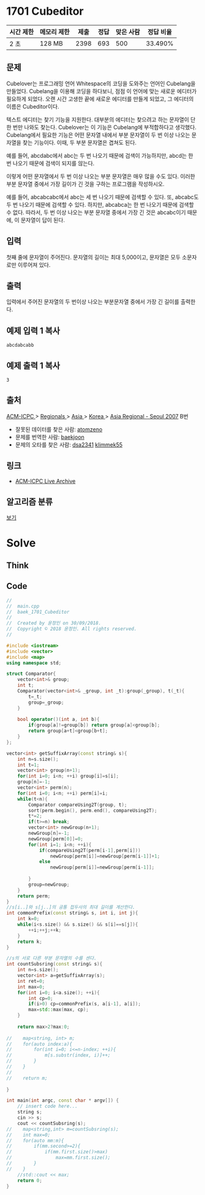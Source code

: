 # 1701 Cubeditor  

| 시간 제한 | 메모리 제한 | 제출 | 정답 | 맞은 사람 | 정답 비율 |
| --------- | ----------- | ---- | ---- | --------- | --------- |
| 2 초      | 128 MB      | 2398 | 693  | 500       | 33.490%   |

## 문제

Cubelover는 프로그래밍 언어 Whitespace의 코딩을 도와주는 언어인 Cubelang을 만들었다. Cubelang을 이용해 코딩을 하다보니, 점점 이 언어에 맞는 새로운 에디터가 필요하게 되었다. 오랜 시간 고생한 끝에 새로운 에디터를 만들게 되었고, 그 에디터의 이름은 Cubeditor이다.

텍스트 에디터는 찾기 기능을 지원한다. 대부분의 에디터는 찾으려고 하는 문자열이 단 한 번만 나와도 찾는다. Cubelover는 이 기능은 Cubelang에 부적합하다고 생각했다. Cubelang에서 필요한 기능은 어떤 문자열 내에서 부분 문자열이 두 번 이상 나오는 문자열을 찾는 기능이다. 이때, 두 부분 문자열은 겹쳐도 된다.

예를 들어, abcdabc에서 abc는 두 번 나오기 때문에 검색이 가능하지만, abcd는 한 번 나오기 때문에 검색이 되지를 않는다.

이렇게 어떤 문자열에서 두 번 이상 나오는 부분 문자열은 매우 많을 수도 있다. 이러한 부분 문자열 중에서 가장 길이가 긴 것을 구하는 프로그램을 작성하시오.

예를 들어, abcabcabc에서 abc는 세 번 나오기 때문에 검색할 수 있다. 또, abcabc도 두 번 나오기 때문에 검색할 수 있다. 하지만, abcabca는 한 번 나오기 때문에 검색할 수 없다. 따라서, 두 번 이상 나오는 부분 문자열 중에서 가장 긴 것은 abcabc이기 때문에, 이 문자열이 답이 된다.

## 입력

첫째 줄에 문자열이 주어진다. 문자열의 길이는 최대 5,000이고, 문자열은 모두 소문자로만 이루어져 있다.

## 출력

입력에서 주어진 문자열의 두 번이상 나오는 부분문자열 중에서 가장 긴 길이를 출력한다.

## 예제 입력 1 복사

```
abcdabcabb
```

## 예제 출력 1 복사

```
3
```



## 출처

[ACM-ICPC ](https://www.acmicpc.net/category/1)> [Regionals ](https://www.acmicpc.net/category/7)> [Asia ](https://www.acmicpc.net/category/42)> [Korea ](https://www.acmicpc.net/category/211)> [Asia Regional - Seoul 2007](https://www.acmicpc.net/category/detail/1065) B번

- 잘못된 데이터를 찾은 사람: [atomzeno](https://www.acmicpc.net/user/atomzeno)
- 문제를 번역한 사람: [baekjoon](https://www.acmicpc.net/user/baekjoon)
- 문제의 오타를 찾은 사람: [dsa2341](https://www.acmicpc.net/user/dsa2341) [klimmek55](https://www.acmicpc.net/user/klimmek55)

## 링크

- [ACM-ICPC Live Archive](https://icpcarchive.ecs.baylor.edu/index.php?option=com_onlinejudge&Itemid=8&page=show_problem&problem=1902)

## 알고리즘 분류

[보기](https://www.acmicpc.net/problem/1701#)



# Solve

## Think

## Code

```C++
//
//  main.cpp
//  baek_1701_Cubeditor
//
//  Created by 윤정인 on 30/09/2018.
//  Copyright © 2018 윤정인. All rights reserved.
//

#include <iostream>
#include <vector>
#include <map>
using namespace std;

struct Comparator{
    vector<int>& group;
    int t;
    Comparator(vector<int>& _group, int _t):group(_group), t(_t){
        t=_t;
        group=_group;
    }
    
    bool operator()(int a, int b){
        if(group[a]!=group[b]) return group[a]<group[b];
        return group[a+t]<group[b+t];
    }
};

vector<int> getSuffixArray(const string& s){
    int n=s.size();
    int t=1;
    vector<int> group(n+1);
    for(int i=0; i<n; ++i) group[i]=s[i];
    group[n]=-1;
    vector<int> perm(n);
    for(int i=0; i<n; ++i) perm[i]=i;
    while(t<n){
        Comparator compareUsing2T(group, t);
        sort(perm.begin(), perm.end(), compareUsing2T);
        t*=2;
        if(t>=n) break;
        vector<int> newGroup(n+1);
        newGroup[n]=-1;
        newGroup[perm[0]]=0;
        for(int i=1; i<n; ++i){
            if(compareUsing2T(perm[i-1],perm[i]))
                newGroup[perm[i]]=newGroup[perm[i-1]]+1;
            else
                newGroup[perm[i]]=newGroup[perm[i-1]];
            
        }
        group=newGroup;
    }
    return perm;
}
//s[i..]와 s[j..]의 공통 접두사의 최대 길이를 계산한다.
int commonPrefix(const string& s, int i, int j){
    int k=0;
    while(i<s.size() && s.size() && s[i]==s[j]){
        ++i;++j;++k;
    }
    return k;
}

//s의 서로 다른 부분 문자열의 수를 센다.
int countSubsring(const string& s){
    int n=s.size();
    vector<int> a=getSuffixArray(s);
    int ret=0;
    int max=0;
    for(int i=0; i<a.size(); ++i){
        int cp=0;
        if(i>0) cp=commonPrefix(s, a[i-1], a[i]);
        max=std::max(max, cp);
    }
    
    return max>2?max:0;
    
//    map<string, int> m;
//    for(auto index:a){
//        for(int i=0; i<=n-index; ++i){
//            m[s.substr(index, i)]++;
//        }
//    }
//
//    return m;
    
}

int main(int argc, const char * argv[]) {
    // insert code here...
    string s;
    cin >> s;
    cout << countSubsring(s);
//    map<string,int> m=countSubsring(s);
//    int max=0;
//    for(auto mm:m){
//        if(mm.second>=2){
//            if(mm.first.size()>max)
//                max=mm.first.size();
//        }
//    }
    //std::cout << max;
    return 0;
}

```

